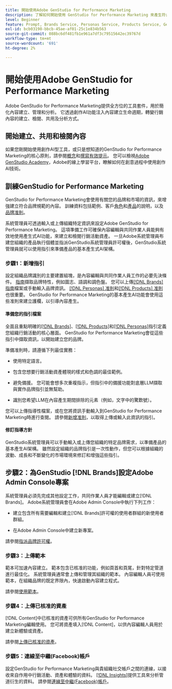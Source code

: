 ```yaml
---
title: 開始使用Adobe GenStudio for Performance Marketing
description: 了解如何開始使用 GenStudio for Performance Marketing 來產生符合品牌形象的新行銷內容。
level: Beginner
feature: Prompt, Brands Service, Personas Service, Products Service, Generative AI, Guidelines
exl-id: bcb03198-bbcb-45ae-af01-25c1e834b563
source-git-commit: 088bc6df481fb1e961a7df3c79515642ec39767d
workflow-type: tm+mt
source-wordcount: '691'
ht-degree: 2%

---
```


# 開始使用Adobe GenStudio for Performance Marketing

Adobe GenStudio for Performance Marketing提供全方位的工具套件，用於簡化內容建立、管理和分析。 它透過創作AI功能注入內容建立生命週期，轉變行銷內容的建立、檢閱、共用及分析方式。

## 開始建立、共用和檢閱內容

如果您剛開始使用創作AI型工具，或只是想知道的GenStudio for Performance Marketing的核心原則，請參閱[概念](concepts.md)和[撰寫有效提示](effective-prompts.md)。 您可以檢視[Adobe GenStudio Academy](https://learningmanager.adobe.com/genstudioacademy)，Adobe的線上學習平台，瞭解如何在創意過程中使用創作AI技術。

## 訓練GenStudio for Performance Marketing

GenStudio for Performance Marketing會使用有關您的品牌和市場的資訊，來增強建立符合品牌規範的內容。 訓練資料包括範例、客戶[角色](/help/user-guide/guidelines/personas.md)和[產品](/help/user-guide/guidelines/products.md)的說明，以及[品牌准則](/help/user-guide/guidelines/overview.md)。

系統管理員可透過輸入或上傳組織特定資訊來設定Adobe GenStudio for Performance Marketing。 這項準備工作可確保內容編輯與共同作業人員能夠有效地使用產生式AI功能，來建立和檢閱行銷活動資產。 一旦Adobe系統管理員布建您組織的產品執行個體並指派GenStudio系統管理員許可權後，GenStudio系統管理員就可以使用指引來準備產品的基本產生式AI架構。

### 步驟1：新增指引

設定組織品牌識別的主要建置組塊，是內容編輯與共同作業人員工作的必要先決條件。 [指南](./guidelines/overview.md)擷取品牌特性，例如圖志、語調和調色盤。 您可以上傳[[!DNL Brands] 指南](./guidelines/brands.md)檔案或手動輸入品牌資訊。 [[!DNL Personas] 准則](./guidelines/personas.md)和[[!DNL Products] 准則](./guidelines/products.md)也很重要。 GenStudio for Performance Marketing的基本產生AI功能會使用這些准則來建立護欄，以引導內容產生。

#### 準備您的指引檔案

全面且重點明確的[[!DNL Brands]](./guidelines/brands.md)、[[!DNL Products]](./guidelines/products.md)和[[!DNL Personas]](./guidelines/personas.md)指引定義您組織行銷活動的核心層面。 GenStudio for Performance Marketing會從這些指引中擷取資訊，以開始建立您的品牌。

準備准則時，請遵循下列最佳實務：

* 使用特定語言。

* 包含您想要行銷活動資產體現的樣式和色調的最佳範例。

* 避免備援。 您可能會想多次重複指示，但指引中的備援功能對底層LLM擷取與實作品牌指引並無幫助。

* 識別您希望LLM在內容產生期間排除的元素（例如，文字中的驚歎號）。

您可以上傳指導性檔案，或在您將資訊手動輸入到GenStudio for Performance Marketing時進行查閱。 請參閱[新增准則](./guidelines/overview.md)，以取得上傳或輸入此資訊的指引。

#### 修訂指導方針

GenStudio系統管理員可以手動輸入或上傳您組織的特定品牌需求，以準備產品的基本產生AI架構。 雖然設定組織的品牌指引是一次性動作，但您可以根據組織的波動、成長和不斷變化的市場環境來修訂和增強這些指引。

## 步驟2：為GenStudio [!DNL Brands]設定Adobe Admin Console專案

系統管理員必須先完成其他設定工作，共同作業人員才能編輯或建立[!DNL Brands]。 Adobe系統管理員會在Adobe Admin Console中執行下列工作：

* 建立包含所有需要編輯和建立[!DNL Brands]許可權的使用者群組的新使用者群組。

* 在Adobe Admin Console中建立新專案。

請參閱[指派品牌許可權](configure-brand-permissions.md)。

### 步驟3：上傳範本

範本可加速內容建立。 範本包含已核准的功能，例如頁首和頁尾，針對特定管道進行最佳化。 系統管理員通常會上傳和管理其組織的範本。 內容編輯人員可使用範本，在組織品牌的既定界限內，快速啟動內容建立程式。

請參閱[使用範本](./content/use-templates.md)。

### 步驟4：上傳已核准的資產

[!DNL Content]中已核准的資產可供所有GenStudio for Performance Marketing編輯使用。 您可將資產填入[!DNL Content]，以供內容編輯人員用於建立新體驗或資產。

請參閱[上傳已核准的資產](./content/manage-assets.md)。

### 步驟5：連線至中繼(Facebook)帳戶

設定GenStudio for Performance Marketing與貴組織社交帳戶之間的連線，以接收來自作用中行銷活動、資產和體驗的資料。 [[!DNL Insights]](./insights/overview.md)提供工具來分析管道衍生的資料。 請參閱[連線至中繼(Facebook)帳戶](./insights/connect-channel.md#meta-ads-connect)。
